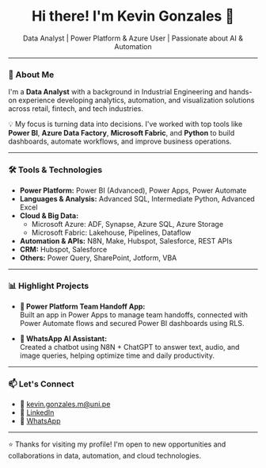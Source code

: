 <h1 align="center">Hi there! I'm Kevin Gonzales 👋</h1>

<p align="center">
  Data Analyst | Power Platform & Azure User | Passionate about AI & Automation
</p>

---

### 🚀 About Me

I'm a **Data Analyst** with a background in Industrial Engineering and hands-on experience developing analytics, automation, and visualization solutions across retail, fintech, and tech industries.

💡 My focus is turning data into decisions. I've worked with top tools like **Power BI**, **Azure Data Factory**, **Microsoft Fabric**, and **Python** to build dashboards, automate workflows, and improve business operations.

---

### 🛠️ Tools & Technologies

- **Power Platform:** Power BI (Advanced), Power Apps, Power Automate  
- **Languages & Analysis:** Advanced SQL, Intermediate Python, Advanced Excel  
- **Cloud & Big Data:**
  - Microsoft Azure: ADF, Synapse, Azure SQL, Azure Storage  
  - Microsoft Fabric: Lakehouse, Pipelines, Dataflow  
- **Automation & APIs:** N8N, Make, Hubspot, Salesforce, REST APIs
- **CRM:** Hubspot, Salesforce  
- **Others:** Power Query, SharePoint, Jotform, VBA  

---

### 📊 Highlight Projects

- **📱 Power Platform Team Handoff App:**  
  Built an app in Power Apps to manage team handoffs, connected with Power Automate flows and secured Power BI dashboards using RLS.

- **🤖 WhatsApp AI Assistant:**  
  Created a chatbot using N8N + ChatGPT to answer text, audio, and image queries, helping optimize time and daily productivity.

---

### 📫 Let's Connect

- 📧 kevin.gonzales.m@uni.pe  
- 💼 [LinkedIn](https://www.linkedin.com/in/kevin-jose-gonzales-macedo-9a771420a/)  
- 📱 [WhatsApp](https://api.whatsapp.com/send?phone=51942886274)

---

⭐ Thanks for visiting my profile! I'm open to new opportunities and collaborations in data, automation, and cloud technologies.
